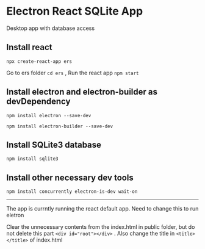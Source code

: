 # Electron React SQLite App
Desktop app with database access

## Install react 
`npx create-react-app ers`

Go to ers folder `cd ers` , 
Run the react app `npm start`

## Install electron and electron-builder as devDependency
`npm install electron --save-dev`

`npm install electron-builder --save-dev`

## Install SQLite3 database
`npm install sqlite3`

## Install other necessary dev tools
`npm install concurrently electron-is-dev wait-on `

***
The app is currntly running the react default app. Need to change this to run eletron 

Clear the unnecessary contents from the index.html in public folder, but do not delete this part `<div id="root"></div>` . Also change the title in `<title> </title>` of index.html







